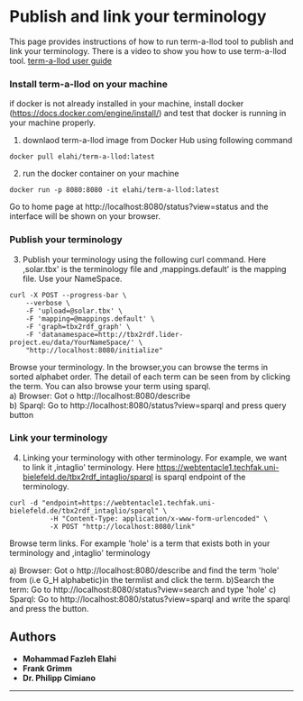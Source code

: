# Publish and link your terminology
This page provides instructions of how to run term-a-llod tool to publish and link your terminology. There is a video to show you how to use term-a-llod tool. [term-a-llod user guide](https://github.com/fazleh2010/term-a-llod-demo/blob/master/testvedio.mov) 
### Install term-a-llod on your machine
if docker is not already installed in your machine, install docker (https://docs.docker.com/engine/install/) and test that docker is running in your machine properly.
1. downlaod term-a-llod image from Docker Hub using following command
```
docker pull elahi/term-a-llod:latest
```
2. run the docker container on your machine
```
docker run -p 8080:8080 -it elahi/term-a-llod:latest
```
Go to home page at http://localhost:8080/status?view=status and the interface will be shown on your browser.

### Publish your terminology
3. Publish your terminology using the following curl command. Here ,solar.tbx' is the terminology file and ,mappings.default' is the mapping file. Use your NameSpace.
```
curl -X POST --progress-bar \
    --verbose \
    -F 'upload=@solar.tbx' \
    -F 'mapping=@mappings.default' \
    -F 'graph=tbx2rdf_graph' \
    -F 'datanamespace=http://tbx2rdf.lider-project.eu/data/YourNameSpace/' \
    "http://localhost:8080/initialize"
```
Browse your terminology. In the browser,you can browse the terms in sorted alphabet order. The detail of each term can be seen from by clicking the term. You can also browse your term using sparql. \
a) Browser: Got o http://localhost:8080/describe \
b) Sparql: Go to http://localhost:8080/status?view=sparql and press query button

### Link your terminology
4. Linking your terminology with other terminology. For example, we want to link it ,intaglio' terminology. Here https://webtentacle1.techfak.uni-bielefeld.de/tbx2rdf_intaglio/sparql is sparql endpoint of the  terminology. 
```
curl -d "endpoint=https://webtentacle1.techfak.uni-bielefeld.de/tbx2rdf_intaglio/sparql" \
          -H "Content-Type: application/x-www-form-urlencoded" \
          -X POST "http://localhost:8080/link"      
 ```
Browse term links. For example 'hole' is a term that exists both in your terminology and ,intaglio' terminology

a) Browser: Got o http://localhost:8080/describe and find the term 'hole' from (i.e G_H alphabetic)in the termlist and click the term.
b)Search the term: Go to http://localhost:8080/status?view=search  and type 'hole' 
c) Sparql: Go to http://localhost:8080/status?view=sparql and write the sparql and press the button.

## Authors
* **Mohammad Fazleh Elahi**
* **Frank Grimm**
* **Dr. Philipp Cimiano**



---
